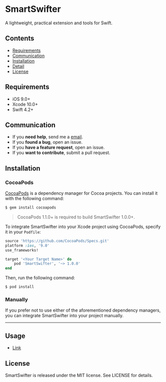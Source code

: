 # SmartSwifter

A lightweight, practical extension and tools for Swift.

## Contents

- [Requirements](#Requirements)
- [Communication](#Communication)
- [Installation](#installation)
- [Detail](#detail)
- [License](#license)


## Requirements

- iOS 9.0+
- Xcode 10.0+
- Swift 4.2+

## Communication

- If you **need help**, send me a [email](muhlenxi@gmail.com).
- If you **found a bug**, open an issue.
- If you **have a feature request**, open an issue.
- If you **want to contribute**, submit a pull request.

## Installation

### CocoaPods

[CocoaPods](http://cocoapods.org) is a dependency manager for Cocoa projects. You can install it with the following command:

```bash
$ gem install cocoapods
```

> CocoaPods 1.1.0+ is required to build SmartSwifter 1.0.0+.

To integrate SmartSwifter into your Xcode project using CocoaPods, specify it in your `Podfile`:

```ruby
source 'https://github.com/CocoaPods/Specs.git'
platform :ios, '9.0'
use_frameworks!

target '<Your Target Name>' do
    pod 'SmartSwifter', '~> 1.0.0'
end
```

Then, run the following command:

```bash
$ pod install
```

### Manually

If you prefer not to use either of the aforementioned dependency managers, you can integrate SmartSwifter into your project manually.

---

## Usage

- [Link](./usage.md)

## License

SmartSwifter is released under the MIT license. See LICENSE for details.
